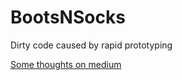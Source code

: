 # BootsNSocks
Dirty code caused by rapid prototyping

[Some thoughts on medium](https://medium.com/@ji3g4kami/winning-two-prizes-by-writing-dirty-code-17c06d4d3803)
